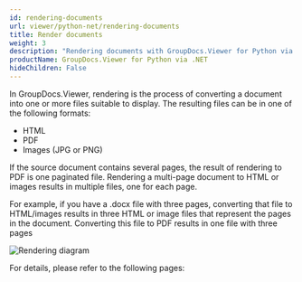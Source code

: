 ```yaml
---
id: rendering-documents
url: viewer/python-net/rendering-documents
title: Render documents
weight: 3
description: "Rendering documents with GroupDocs.Viewer for Python via .NET in your Python applications."
productName: GroupDocs.Viewer for Python via .NET
hideChildren: False
---
```

In GroupDocs.Viewer, rendering is the process of converting a document into one or more files suitable to display. The resulting files can be in one of the following formats:

* HTML
* PDF
* Images (JPG or PNG)

If the source document contains several pages, the result of rendering to PDF is one paginated file.
Rendering a multi-page document to HTML or images results in multiple files, one for each page.

For example, if you have a .docx file with three pages, converting that file to HTML/images results in three HTML or image files that represent the pages in the document. Converting this file to PDF results in one file with three pages

![Rendering diagram](/viewer/python-net/images/getting-started/features-overview/rendering.png)

For details, please refer to the following pages: